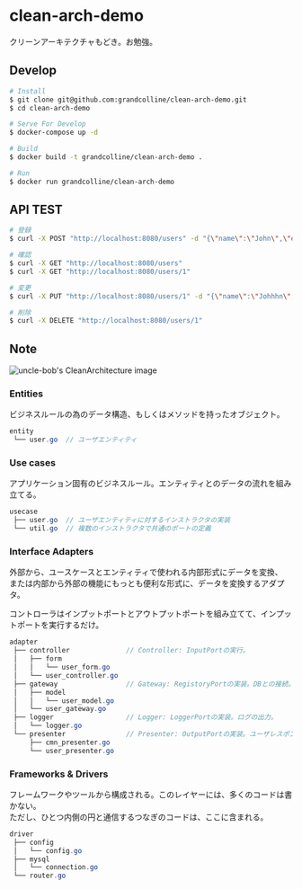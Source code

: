 # clean-arch-demo

クリーンアーキテクチャもどき。お勉強。


## Develop

```bash
# Install
$ git clone git@github.com:grandcolline/clean-arch-demo.git
$ cd clean-arch-demo

# Serve For Develop
$ docker-compose up -d

# Build
$ docker build -t grandcolline/clean-arch-demo .

# Run
$ docker run grandcolline/clean-arch-demo
```

## API TEST

```bash
# 登録
$ curl -X POST "http://localhost:8080/users" -d "{\"name\":\"John\",\"email\":\"John@example.com\"}"

# 確認
$ curl -X GET "http://localhost:8080/users"
$ curl -X GET "http://localhost:8080/users/1"

# 変更
$ curl -X PUT "http://localhost:8080/users/1" -d "{\"name\":\"Johhhn\",\"email\":\"John@example.com\"}"

# 削除
$ curl -X DELETE "http://localhost:8080/users/1"
```

## Note

![uncle-bob's CleanArchitecture image](https://blog.cleancoder.com/uncle-bob/images/2012-08-13-the-clean-architecture/CleanArchitecture.jpg)

### Entities

ビジネスルールの為のデータ構造、もしくはメソッドを持ったオブジェクト。

```java
entity
 └── user.go  // ユーザエンティティ
```

### Use cases

アプリケーション固有のビジネスルール。エンティティとのデータの流れを組み立てる。

```java
usecase
 ├── user.go  // ユーザエンティティに対するインストラクタの実装
 └── util.go  // 複数のインストラクタで共通のポートの定義
```

### Interface Adapters

外部から、ユースケースとエンティティで使われる内部形式にデータを変換、  
または内部から外部の機能にもっとも便利な形式に、データを変換するアダプタ。

コントローラはインプットポートとアウトプットポートを組み立てて、インプットポートを実行するだけ。

```java
adapter
 ├── controller              // Controller: InputPortの実行。
 │   ├── form
 │   │   └── user_form.go
 │   └── user_controller.go
 ├── gateway                 // Gateway: RegistoryPortの実装。DBとの接続。
 │   ├── model
 │   │   └── user_model.go
 │   └── user_gateway.go
 ├── logger                  // Logger: LoggerPortの実装。ログの出力。
 │   └── logger.go
 └── presenter               // Presenter: OutputPortの実装。ユーザレスポンス。
     ├── cmn_presenter.go
     └── user_presenter.go
```

### Frameworks & Drivers

フレームワークやツールから構成される。このレイヤーには、多くのコードは書かない。  
ただし、ひとつ内側の円と通信するつなぎのコードは、ここに含まれる。

```java
driver
 ├── config
 │   └── config.go
 ├── mysql
 │   └── connection.go
 └── router.go
```

